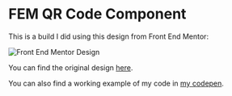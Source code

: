 # FEM QR Code Component
This is a build I did using this design from Front End Mentor:

![Front End Mentor Design](https://res.cloudinary.com/dz209s6jk/image/upload/v1642681473/Challenges/lzfaukzhigbavv5sc26b.jpg)

You can find the original design [here](https://res.cloudinary.com/dz209s6jk/image/upload/v1642681473/Challenges/lzfaukzhigbavv5sc26b.jpg).

You can also find a working example of my code in [my codepen]().